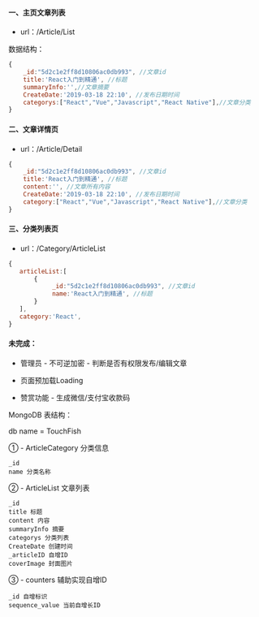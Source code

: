 #### 一、主页文章列表
* url：/Article/List

数据结构：

```js
{
    _id:"5d2c1e2ff8d10806ac0db993", //文章id
    title:'React入门到精通', //标题
    summaryInfo:'',//文章摘要
    CreateDate:'2019-03-18 22:10', //发布日期时间
    categorys:["React","Vue","Javascript","React Native"],//文章分类
}
```

#### 二、文章详情页
* url：/Article/Detail
```js
{
    _id:"5d2c1e2ff8d10806ac0db993", //文章id
    title:'React入门到精通', //标题
    content:'', //文章所有内容
    CreateDate:'2019-03-18 22:10', //发布日期时间
    category:["React","Vue","Javascript","React Native"],//文章分类
}
```

#### 三、分类列表页
* url：/Category/ArticleList

```js
{
   articleList:[
       {
            _id:"5d2c1e2ff8d10806ac0db993", //文章id
            name:'React入门到精通', //标题
       }
   ],
   category:'React',
}
```



#### 未完成：

* 管理员 - 不可逆加密 - 判断是否有权限发布/编辑文章

* 页面预加载Loading

* 赞赏功能 - 生成微信/支付宝收款码





MongoDB 表结构：

db name = TouchFish

① - ArticleCategory 分类信息

```
_id
name 分类名称
```

② - ArticleList 文章列表

```
_id
title 标题
content 内容
summaryInfo 摘要
categorys 分类列表
CreateDate 创建时间
_articleID 自增ID
coverImage 封面图片
```

③ - counters 辅助实现自增ID

```
_id 自增标识
sequence_value 当前自增长ID
```


